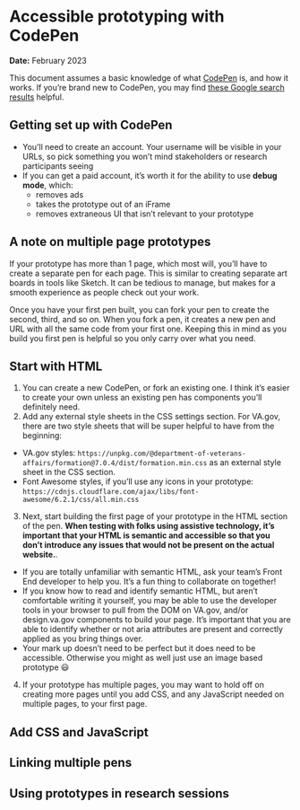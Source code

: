 # Accessible prototyping with CodePen
**Date:** February 2023

This document assumes a basic knowledge of what [CodePen](https://codepen.io/) is, and how it works. If you’re brand new to CodePen, you may find [these Google search results](https://www.google.com/search?q=how+to+use+codepen&rlz=1C5CHFA_enUS1035US1036&oq=how+to+use+codepen&aqs=chrome..69i57j69i64l3.1715j0j7&sourceid=chrome&ie=UTF-8) helpful.

## Getting set up with CodePen
- You’ll need to create an account.  Your username will be visible in your URLs, so pick something you won’t mind stakeholders or research participants seeing
- If you can get a paid account, it’s worth it for the ability to use **debug mode**, which:
	- removes ads 
	- takes the prototype out of an iFrame 
	- removes extraneous UI that isn’t relevant to your prototype

## A note on multiple page prototypes
If your prototype has more than 1 page, which most will, you’ll have to create a separate pen for each page. This is similar to creating separate art boards in tools like Sketch. It can be tedious to manage, but makes for a smooth experience as people check out your work.

Once you have your first pen built, you can fork your pen to create the second, third, and so on. When you fork a pen, it creates a new pen and URL with all the same code from your first one. Keeping this in mind as you build you first pen is helpful so you only carry over what you need.

## Start with HTML
1. You can create a new CodePen, or fork an existing one. I think it’s easier to create your own unless an existing pen has components you’ll definitely need.
2. Add any external style sheets in the CSS settings section. For VA.gov, there are two style sheets that will be super helpful to have from the beginning:
-  VA.gov styles:  `https://unpkg.com/@department-of-veterans-affairs/formation@7.0.4/dist/formation.min.css` as an external style sheet in the CSS section. 
- Font Awesome styles, if you’ll use any icons in your prototype: `https://cdnjs.cloudflare.com/ajax/libs/font-awesome/6.2.1/css/all.min.css`
3. Next, start building the first page of your prototype in the HTML section of the pen.  **When testing with folks using assistive technology, it’s important that your HTML is semantic and accessible so that you don’t introduce any issues that would not be present on the actual website.**. 
- If you are totally unfamiliar with semantic HTML, ask your team’s Front End developer to help you.  It’s a fun thing to collaborate on together!
- If you know how to read and identify semantic HTML, but aren’t comfortable writing it yourself, you may be able to use the developer tools in your browser to pull from the DOM on VA.gov, and/or design.va.gov components to build your page. It’s important that you are able to identify whether or not aria attributes are present and correctly applied as you bring things over.
- Your mark up doesn’t need to be perfect but it does need to be accessible. Otherwise you might as well just use an image based prototype 😃
4. If your prototype has multiple pages, you may want to hold off on creating more pages until you add CSS, and any JavaScript needed on multiple pages, to your first page.

## Add CSS and JavaScript

## Linking multiple pens
## Using prototypes in research sessions
